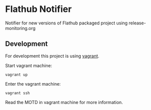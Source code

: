 # Flathub Notifier
Notifier for new versions of Flathub packaged project using release-monitoring.org

## Development
For development this project is using [vagrant](https://www.vagrantup.com/).

Start vagrant machine:

``vagrant up``

Enter the vagrant machine:

``vagrant ssh``

Read the MOTD in vagrant machine for more information.
